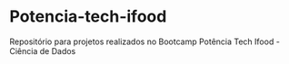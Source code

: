 # Potencia-tech-ifood
Repositório para projetos realizados no Bootcamp Potência Tech Ifood - Ciência de Dados
